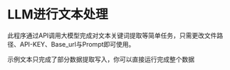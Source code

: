 # LLM进行文本处理
此程序通过API调用大模型完成对文本关键词提取等简单任务，只需更改文件路径、API-KEY、Base_url与Prompt即可使用。

示例文本只完成了部分数据提取写入，你可以直接运行完成整个数据